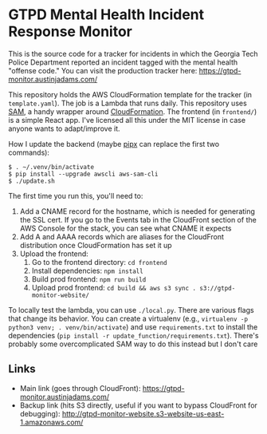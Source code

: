 GTPD Mental Health Incident Response Monitor
============================================

This is the source code for a tracker for incidents in which the Georgia Tech
Police Department reported an incident tagged with the mental health "offense
code." You can visit the production tracker here:
<https://gtpd-monitor.austinjadams.com/>

This repository holds the AWS CloudFormation template for the tracker (in
`template.yaml`). The job is a Lambda that runs daily. This repository uses
[SAM][1], a handy wrapper around [CloudFormation][2]. The frontend (in
`frontend/`) is a simple React app. I've licensed all this under the MIT
license in case anyone wants to adapt/improve it.

How I update the backend (maybe [pipx][3] can replace the first two commands):

    $ . ~/.venv/bin/activate
    $ pip install --upgrade awscli aws-sam-cli
    $ ./update.sh

The first time you run this, you'll need to:

 1. Add a CNAME record for the hostname, which is needed for generating the SSL
    cert. If you go to the Events tab in the CloudFront section of the AWS
    Console for the stack, you can see what CNAME it expects
 2. Add A and AAAA records which are aliases for the CloudFront
    distribution once CloudFormation has set it up
 3. Upload the frontend:
    1. Go to the frontend directory: `cd frontend`
    2. Install dependencies: `npm install`
    3. Build prod frontend: `npm run build`
    4. Upload prod frontend: `cd build && aws s3 sync . s3://gtpd-monitor-website/`

To locally test the lambda, you can use `./local.py`. There are various flags
that change its behavior. You can create a virtualenv (e.g., `virtualenv -p
python3 venv; . venv/bin/activate`) and use `requirements.txt` to install the
dependencies (`pip install -r update_function/requirements.txt`). There's
probably some overcomplicated SAM way to do this instead but I don't care

Links
-----

* Main link (goes through CloudFront): <https://gtpd-monitor.austinjadams.com/>
* Backup link (hits S3 directly, useful if you want to bypass CloudFront for
  debugging): <http://gtpd-monitor-website.s3-website-us-east-1.amazonaws.com/>

[1]: https://aws.amazon.com/serverless/sam/
[2]: https://aws.amazon.com/cloudformation/
[3]: https://github.com/pypa/pipx
